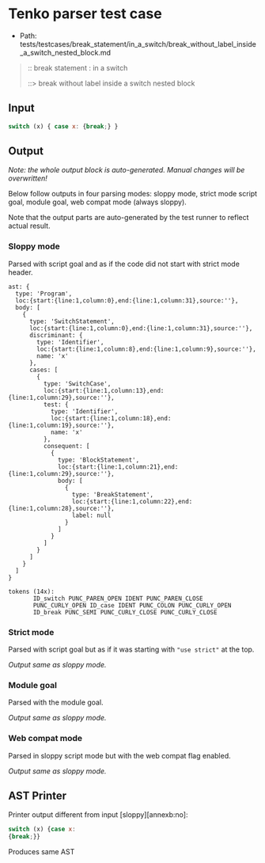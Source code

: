 # Tenko parser test case

- Path: tests/testcases/break_statement/in_a_switch/break_without_label_inside_a_switch_nested_block.md

> :: break statement : in a switch
>
> ::> break without label inside a switch nested block

## Input

`````js
switch (x) { case x: {break;} }
`````

## Output

_Note: the whole output block is auto-generated. Manual changes will be overwritten!_

Below follow outputs in four parsing modes: sloppy mode, strict mode script goal, module goal, web compat mode (always sloppy).

Note that the output parts are auto-generated by the test runner to reflect actual result.

### Sloppy mode

Parsed with script goal and as if the code did not start with strict mode header.

`````
ast: {
  type: 'Program',
  loc:{start:{line:1,column:0},end:{line:1,column:31},source:''},
  body: [
    {
      type: 'SwitchStatement',
      loc:{start:{line:1,column:0},end:{line:1,column:31},source:''},
      discriminant: {
        type: 'Identifier',
        loc:{start:{line:1,column:8},end:{line:1,column:9},source:''},
        name: 'x'
      },
      cases: [
        {
          type: 'SwitchCase',
          loc:{start:{line:1,column:13},end:{line:1,column:29},source:''},
          test: {
            type: 'Identifier',
            loc:{start:{line:1,column:18},end:{line:1,column:19},source:''},
            name: 'x'
          },
          consequent: [
            {
              type: 'BlockStatement',
              loc:{start:{line:1,column:21},end:{line:1,column:29},source:''},
              body: [
                {
                  type: 'BreakStatement',
                  loc:{start:{line:1,column:22},end:{line:1,column:28},source:''},
                  label: null
                }
              ]
            }
          ]
        }
      ]
    }
  ]
}

tokens (14x):
       ID_switch PUNC_PAREN_OPEN IDENT PUNC_PAREN_CLOSE
       PUNC_CURLY_OPEN ID_case IDENT PUNC_COLON PUNC_CURLY_OPEN
       ID_break PUNC_SEMI PUNC_CURLY_CLOSE PUNC_CURLY_CLOSE
`````

### Strict mode

Parsed with script goal but as if it was starting with `"use strict"` at the top.

_Output same as sloppy mode._

### Module goal

Parsed with the module goal.

_Output same as sloppy mode._

### Web compat mode

Parsed in sloppy script mode but with the web compat flag enabled.

_Output same as sloppy mode._

## AST Printer

Printer output different from input [sloppy][annexb:no]:

````js
switch (x) {case x:
{break;}}
````

Produces same AST
